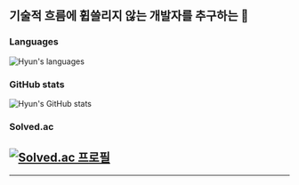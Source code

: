 ## 기술적 흐름에 휩쓸리지 않는 개발자를 추구하는  👋

<!--
**Hyun7en/Hyun7en** is a ✨ _special_ ✨ repository because its `README.md` (this file) appears on your GitHub profile.

Here are some ideas to get you started:

- 🔭 I’m currently working on ...
- 🌱 I’m currently learning ...
- 👯 I’m looking to collaborate on ...
- 🤔 I’m looking for help with ...
- 💬 Ask me about ...
- 📫 How to reach me: ...
- 😄 Pronouns: ...
- ⚡ Fun fact: ...
-->

### Languages
![Hyun's languages](https://github-readme-stats.vercel.app/api/top-langs/?username=Hyun7en&layout=compact)

### GitHub stats
![Hyun's GitHub stats](https://github-readme-stats.vercel.app/api?username=Hyun7en&show_icons=true&theme=radical)

### Solved.ac
[![Solved.ac
프로필](http://mazassumnida.wtf/api/v2/generate_badge?boj=Tailstar73)](https://solved.ac/Tailstar73)
---


---
